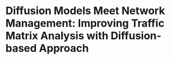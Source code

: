 # Diffusion Models Meet Network Management: Improving Traffic Matrix Analysis with Diffusion-based Approach
